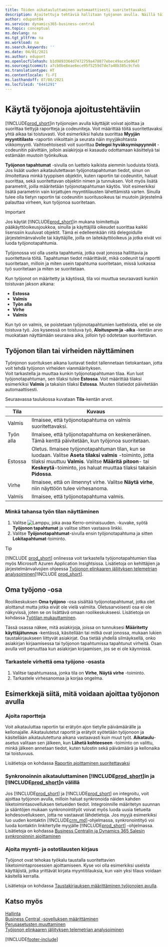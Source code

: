 ```yaml
---
title: Töiden aikatauluttaminen automaattisesti suoritettavaksi
description: Ajoitettuja tehtäviä hallitaan työjonon avulla. Näillä töillä suoritetaan raportteja ja codeuniteja. Voit määrittää töitä suoritettavaksi yhtä aikaa tai toistuvasti.
author: edupont04
ms.service: dynamics365-business-central
ms.topic: conceptual
ms.devlang: na
ms.tgt_pltfrm: na
ms.workload: na
ms.search.keywords: ''
ms.date: 04/01/2021
ms.author: edupont
ms.openlocfilehash: b1d9893364d7472759a478877ebec49ace5e9647
ms.sourcegitcommit: a7cb0be8eae6ece95f5259d7de7a48b385c9cfeb
ms.translationtype: HT
ms.contentlocale: fi-FI
ms.lasthandoff: 07/08/2021
ms.locfileid: "6441291"
---
```

# <a name="use-job-queues-to-schedule-tasks"></a>Käytä työjonoja ajoitustehtäviin

[!INCLUDE[prod_short](includes/prod_short.md)]in työjonojen avulla käyttäjät voivat ajoittaa ja suorittaa tiettyjä raportteja ja codeuniteja. Voit määrittää töitä suoritettavaksi yhtä aikaa tai toistuvasti. Voit esimerkiksi haluta suorittaa **Myyjän myyntitilasto** -raportin viikoittain ja seurata näin myyjäkohtaista viikkomyynti. Vaihtoehtoisesti voit suorittaa **Delegoi hyväksymispyynnöt** -codeunitin päivittäin, jolloin asiakirjoja ei kasaudu odottamaan käsittelyä tai estämään muutoin työnkulkua.

**Työjonon tapahtumat** -sivulla on luettelo kaikista aiemmin luoduista töistä. Jos lisäät uuden aikataulutettavan työjonotapahtuman tiedot, sinun on ilmoitettava minkä tyyppisen objektin, kuten raportin tai codeunitin, haluat suorittaa, sekä suoritettavan objektin nimen ja tunnuksen. Voit myös lisätä parametrit, joilla määritetään työjonotapahtuman käytös. Voit esimerkiksi lisätä parametrin vain kirjattujen myyntitilausten lähettämistä varten. Sinulla tulee olla tietyn raportin tai codeunitin suoritusoikeus tai muutoin järjestelmä palauttaa virheen, kun työjonoa suoritetaan.  
> [!IMPORTANT]  
> Jos käytät [!INCLUDE[prod_short](includes/prod_short.md)]in mukana toimitettuja pääkäyttöoikeusjoukkoa, sinulla ja käyttäjillä oikeudet suorittaa kaikki lisenssiin kuuluvat objektit. Tämä ei edelleenkään riitä delegoidulle järjestelmänvalvolle tai käyttäjille, joilla on laitekäyttöoikeus ja jotka eivät voi luoda työjonotapahtumia.

Työjonossa voi olla useita tapahtumia, jotka ovat jonossa hallittavia ja suoritettavia töitä. Tapahtuman tiedot määrittävät, mikä codeunit tai raportti suoritetaan, milloin ja miten usein tapahtuma suoritetaan, missä luokassa työ suoritetaan ja miten se suoritetaan.  

Kun työjonot on määritetty ja käytössä, tila voi muuttua seuraavasti kunkin toistuvan jakson aikana:

* **Estossa**  
* **Valmis**  
* **Työn alla**  
* **Virhe**  
* **Valmis**  

Kun työ on valmis, se poistetaan työjonotapahtumien luettelosta, ellei se ole toistuva työ. Jos kyseessä on toistuva työ, **Aloituspvm ja -aika** -kentän arvo muokataan näyttämään seuraava aika, jolloin työ odotetaan suoritettavan.  

## <a name="to-view-status-or-errors-in-the-job-queue"></a>Työjonon tilan tai virheiden näyttäminen

Työnjonon suorituksen aikana luotavat tiedot tallennetaan tietokantaan, jotta voit tehdä työjonon virheiden vianmäärityksen.  
Voit tarkastella ja muuttaa kunkin työjonotapahtuman tilaa. Kun luot työjonotapahtuman, sen tilaksi tulee **Estossa**. Voit määrittää tilaksi esimerkiksi **Valmis** ja takaisin tilaksi **Estossa**. Muuten tilatiedot päivitetään automaattisesti.

Seuraavassa taulukossa kuvataan **Tila**-kentän arvot.

| Tila | Kuvaus |
|--|--|
| Valmis | Ilmaisee, että työjonotapahtuma on valmis suoritettavaksi. |
| Työn alla | Ilmaisee, että työjonotapahtuma on keskeneräinen. Tämä kenttä päivitetään, kun työjonoa suoritetaan. |
| Estossa | Oletus. Ilmaisee työjonotapahtuman tilan, kun se luodaan. Valitse **Aseta tilaksi valmis** -toiminto, jotta tilaksi muuttuu **Valmis**. Valitse **Määritä pitoon**- tai **Keskeytä**-toiminto, jos haluat muuttaa tilaksi takaisin **Pidossa**. |
| Virhe | Ilmaisee, että on ilmennyt virhe. Valitse **Näytä virhe**, niin näyttöön tulee virhesanoma. |
| Valmis | Ilmaisee, että työjonotapahtuma valmis. |

### <a name="to-view-status-for-any-job"></a>Minkä tahansa työn tilan näyttäminen
1. Valitse ![Lamppu, joka avaa Kerro-ominaisuuden.](media/ui-search/search_small.png "Kerro, mitä haluat tehdä") -kuvake, syötä **Työjonon tapahtumat** ja valitse sitten vastaava linkki.
2. Valitse **Työjonotapahtumat**-sivulla ensin työjonotapahtuma ja sitten **Lokitapahtumat**-toiminto.  

> [!TIP]
> [!INCLUDE [prod_short](includes/prod_short.md)] onlinessa voit tarkastella työjonotapahtumien tilaa myös Microsoft Azuren Application Insightsissa. Lisätietoja on kehittäjien ja järjestelmänvalvojien ohjeessa [Työjonon elinkaaren jäljityksen telemetrian analysoiminen](/dynamics365/business-central/dev-itpro/administration/telemetry-job-queue-lifecycle-trace)[!INCLUDE [prod_short](includes/prod_short.md)].

## <a name="the-my-job-queue-part"></a>Oma työjono -osa
Roolikeskuksen **Oma työjono** -osa sisältää työjonotapahtumat, jotka olet aloittanut mutta jotka eivät ole vielä valmiita. Oletusarvoisesti osa ei ole näkyvissä, joten se on lisättävä omaan roolikeskukseesi. Lisätietoja on kohdassa [Työtilan mukauttaminen](ui-personalization-user.md).  

Tässä osassa näkee, mitä asiakirjoja, joissa on tunnuksesi **Määritetty käyttäjätunnus** -kentässä, käsitellään tai mitkä ovat jonossa, mukaan lukien taustakirjaukseen liittyvät asiakirjat. Osa tietää yhdellä silmäyksellä, onko asiakirjan kirjaamisessa tai työjonon tapahtumissa tapahtunut virheitä. Osan avulla voit peruuttaa kun asiakirjan kirjaamisen, jos se ei ole käynnissä.

### <a name="to-view-an-error-from-the-my-job-queue-part"></a>Tarkastele virhettä oma työjono -osasta
1. Valitse tapahtumassa, jonka tila on **Virhe**, **Näytä virhe** -toiminto.
2. Tarkastele virhesanomaa ja korjaa ongelma.


## <a name="examples-of-what-can-be-scheduled-using-job-queue"></a>Esimerkkejä siitä, mitä voidaan ajoittaa työjonon avulla

### <a name="schedule-reports"></a>Ajoita raportteja

Voit aikatauluttaa raportin tai erätyön ajon tietylle päivämäärälle ja kellonajalle. Aikataulutetut raportit ja erätyöt syötetään työjonoon ja käsitellään aikataulutettuna aikana vastaavasti kuin muut työt. **Aikataulu**-asetus valitaan sen jälkeen, kun **Lähetä kohteeseen** -toiminto on valittu, minkä jälkeen annetaan tiedot, kuten tulostin sekä päivämäärä ja kellonaika tai toistuvuus.  

Lisätietoja on kohdassa [Raportin ajoittaminen suoritettavaksi](ui-work-report.md#ScheduleReport)

### <a name="schedule-synchronization-between-prod_short-and-prod_short"></a>Synkronoinnin aikatauluttaminen [!INCLUDE[prod_short](includes/prod_short.md)]in ja [!INCLUDE[prod_short](includes/cds_long_md.md)]n välillä

Jos [!INCLUDE[prod_short](includes/prod_short.md)] ja [!INCLUDE[prod_short](includes/cds_long_md.md)] on integroitu, voit ajoittaa työjonon avulla, milloin haluat synkronoida näiden kahden liiketoimintasovelluksen tietueiden tiedot. Integroinnille määritetyn suunnan ja sääntöjen mukaan synkronointityöt voivat myös luoda uusia tietueita kohdesovellukseen, jotta ne vastaavat lähdetietoja. Jos myyjä esimerkiksi luo uuden kontaktin [!INCLUDE[crm_md](includes/crm_md.md)]-ohjelmassa, synkronointityö voi luoda kontaktin linkitertylle myyjälle [!INCLUDE[prod_short](includes/prod_short.md)] -ohjelmassa. Lisätietoja on kohdassa [Business Centralin ja Dynamics 365 Salesin synkronoinnin ajoittaminen](admin-scheduled-synchronization-using-the-synchronization-job-queue-entries.md)

### <a name="schedule-the-posting-of-sales-and-purchase-orders"></a>Ajoita myynti- ja ostotilausten kirjaus

Työjonot ovat tehokas työkalu taustalla suoritettavien liiketoimintaprosessien ajoittamiseen. Kyse voi olla esimerkiksi useista käyttäjistä, jotka yrittävät kirjata myyntitilauksia, kun vain yksi tilaus voidaan käsitellä kerralla.  

Lisätietoja on kohdassa [Taustakirjauksen määrittäminen työjonojen avulla](ui-batch-posting.md#to-set-up-background-posting-with-job-queues).

## <a name="see-also"></a>Katso myös

[Hallinta](admin-setup-and-administration.md)  
[Business Central -sovelluksen määrittäminen](setup.md)  
[Perusasetusten muuttaminen](ui-change-basic-settings.md)  
[Työjonon elinkaaren jäljityksen telemetrian analysoiminen](/dynamics365/business-central/dev-itpro/administration/telemetry-job-queue-lifecycle-trace)  


[!INCLUDE[footer-include](includes/footer-banner.md)]